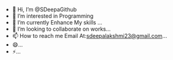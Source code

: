 - 👋 Hi, I’m @SDeepaGithub
- 👀 I’m interested in Programming
- 🌱 I’m currently Enhance My skills ...
- 💞️ I’m looking to collaborate on works...
- 📫 How to reach me Email At:sdeepalakshmi23@gmail.com...
- 😄...
- ⚡...


